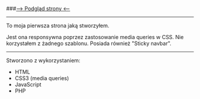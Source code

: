###[--> Podgląd strony <--](https://croppek.github.io/kroptech)

---

To moja pierwsza strona jaką stworzyłem.

Jest ona responsywna poprzez zastosowanie media queries w CSS.
Nie korzystałem z żadnego szablonu. Posiada również "Sticky navbar".

---

Stworzono z wykorzystaniem: 
* HTML
* CSS3 (media queries)
* JavaScript
* PHP
